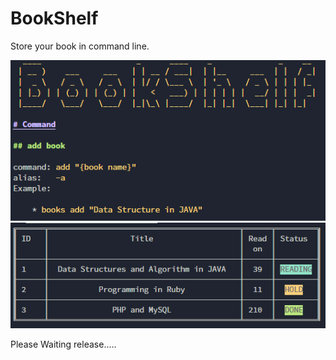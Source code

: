 # BookShelf
Store your book in command line.

![index](./index.PNG)
![index](./list.PNG)

Please Waiting release.....